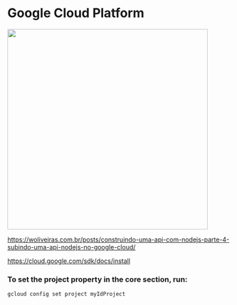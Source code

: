 # Google Cloud Platform

<img src="https://images.techhive.com/images/article/2014/08/google-cloud-platform-100371436-large.idge.png" width="450px">


https://woliveiras.com.br/posts/construindo-uma-api-com-nodejs-parte-4-subindo-uma-api-nodejs-no-google-cloud/

https://cloud.google.com/sdk/docs/install

### To set the project property in the core section, run:
```
gcloud config set project myIdProject
```
